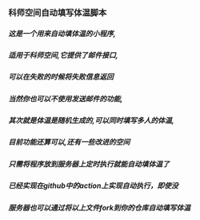### 科师空间自动填写体温脚本
##### 这是一个用来自动填体温的小程序,<br>

##### 适用于科师空间,它提供了邮件接口,<br>

##### 可以在失败的时候将失败信息返回<br>

##### 当然你也可以不使用发送邮件的功能,<br>

##### 其次就是体温是随机生成的,可以同时填写多人的体温,<br>

##### 目前功能还算可以,还有一些改进的空间<br>

##### 只需将程序放到服务器上定时执行就能自动填体温了<br>

##### 已经实现在github中的action上实现自动执行，即使没<br>

##### 服务器也可以通过将以上文件fork到你的仓库自动填写体温


